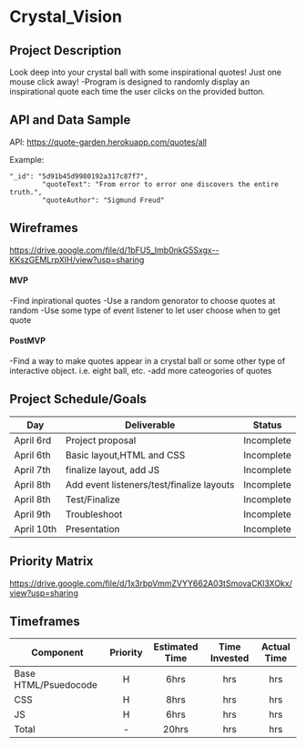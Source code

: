 # Crystal_Vision


## Project Description
Look deep into your crystal ball with some inspirational quotes! Just one mouse click away! 
-Program is designed to randomly display an inspirational quote each time the user clicks on the provided button.

## API and Data Sample

API: https://quote-garden.herokuapp.com/quotes/all

Example: 

    "_id": "5d91b45d9980192a317c87f7",
            "quoteText": "From error to error one discovers the entire truth.",
            "quoteAuthor": "Sigmund Freud"
            
## Wireframes

https://drive.google.com/file/d/1bFU5_Imb0nkG5Sxgx--KKszGEMLrpXIH/view?usp=sharing

 

#### MVP 

-Find inpirational quotes
-Use a random genorator to choose quotes at random
-Use some type of event listener to let user choose when to get quote	

#### PostMVP 

-Find a way to make quotes appear in a crystal ball or some other type of interactive object. i.e. 
eight ball, etc.
-add more cateogories of quotes


## Project Schedule/Goals

 

|  Day | Deliverable | Status
|---|---| ---|
|April 6rd| Project proposal | Incomplete
|April  6th|Basic layout,HTML and CSS| Incomplete
|April 7th| finalize layout, add JS | Incomplete
|April 8th| Add event listeners/test/finalize layouts | Incomplete
|April 8th| Test/Finalize   | Incomplete
|April 9th| Troubleshoot | Incomplete
|April 10th| Presentation | Incomplete

## Priority Matrix

https://drive.google.com/file/d/1x3rbpVmmZVYY662A03tSmovaCKl3XOkx/view?usp=sharing

## Timeframes

| Component | Priority | Estimated Time | Time Invested | Actual Time |
| --- | :---: |  :---: | :---: | :---: |
| Base HTML/Psuedocode | H | 6hrs| hrs | hrs |
| CSS | H | 8hrs| hrs | hrs |
| JS | H | 6hrs| hrs | hrs |
| Total | - | 20hrs| hrs | hrs |



